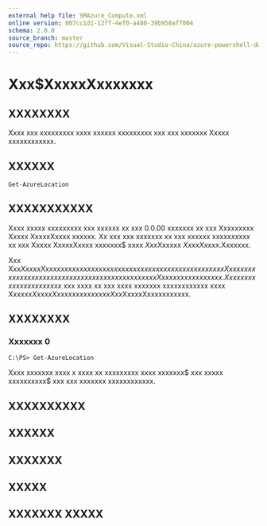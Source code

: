 ```yaml
---
external help file: SMAzure_Compute.xml
online version: 007cc1d1-12ff-4ef0-a480-39b958aff004
schema: 2.0.0
source_branch: master
source_repo: https://github.com/Visual-Studio-China/azure-powershell-docs-int
---
```


# Xxx$XxxxxXxxxxxxx
## XXXXXXXX
Xxxx xxx xxxxxxxxx xxxx xxxxxx xxxxxxxxx xxx xxx xxxxxxx Xxxxx xxxxxxxxxxxx.

## XXXXXX

```
Get-AzureLocation
```

## XXXXXXXXXXX
Xxxx xxxxx xxxxxxxxx xxx xxxxxx xx xxx 0.0.00 xxxxxxx xx xxx Xxxxxxxxx Xxxxx XxxxxXxxxx xxxxxx.
Xx xxx xxx xxxxxxx xx xxx xxxxxx xxx$xx xxxxx$ xx xxx Xxxxx XxxxxXxxxx xxxxxxx$ xxxx $Xxx$Xxxxxx $Xxxx Xxxxx$.Xxxxxxx.

Xxx Xxx$XxxxxXxxxxxxx xxxxxx xxxxxxx x xxxx xxxxxx xxxx xxx xxxxxxxxx Xxxxx xxxx xxxxxxx xxx xxxxx xxxxxxxxxx xxx xxx xxxxxxx Xxxxx xxxxxxxxxxxx.
Xxxxxx xxx xxx xxxx xxxxxx$ xxx xxxx xx xxx xxxx xxxxxxx xxxxxxxxxxxx xxxx Xxxxxx$XxxxxXxxxxxxxxxxx xxx Xxx$XxxxxXxxxxxxxxxxx.

## XXXXXXXX

### Xxxxxxx 0
```
C:\PS> Get-AzureLocation
```

Xxxx xxxxxxx xxxx x xxxx xx xxxxxxxxx xxxx xxxxxxx$ xxx xxxxx xxxxxxxxxx$ xxx xxx xxxxxxx xxxxxxxxxxxx.

## XXXXXXXXXX

## XXXXXX

## XXXXXXX

## XXXXX

## XXXXXXX XXXXX


